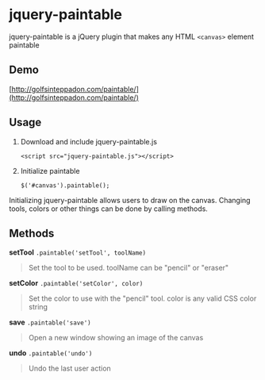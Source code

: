 jquery-paintable
=========
jquery-paintable is a jQuery plugin that makes any HTML `<canvas>` element paintable

Demo
----
[http://golfsinteppadon.com/paintable/](http://golfsinteppadon.com/paintable/)

Usage
-----

1. Download and include jquery-paintable.js

    `<script src="jquery-paintable.js"></script>`

2. Initialize paintable

    `$('#canvas').paintable();`

Initializing jquery-paintable allows users to draw on the canvas. Changing tools, colors or other things can be done by calling methods.

Methods
-------

**setTool** `.paintable('setTool', toolName)`

> Set the tool to be used. toolName can be "pencil" or "eraser"

**setColor** `.paintable('setColor', color)`

> Set the color to use with the "pencil" tool. color is any valid CSS color string

**save** `.paintable('save')`

> Open a new window showing an image of the canvas

**undo** `.paintable('undo')`

> Undo the last user action